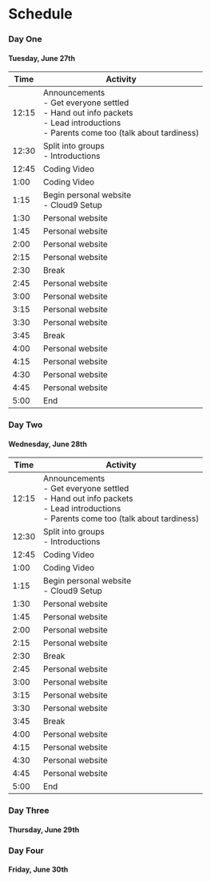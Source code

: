 # Schedule

### Day One 
#### Tuesday, June 27th

| Time  | Activity                                                                                                                                    |
|-------|---------------------------------------------------------------------------------------------------------------------------------------------|
| 12:15 | Announcements <br>- Get everyone settled <br>- Hand out info packets <br>- Lead introductions <br>- Parents come too (talk about tardiness) |
| 12:30 | Split into groups <br>- Introductions                                                                                                       |
| 12:45 | Coding Video                                                                                                                                |
| 1:00  | Coding Video                                                                                                                                |
| 1:15  | Begin personal website <br>- Cloud9 Setup                                                                                                   |
| 1:30  | Personal website                                                                                                                            |
| 1:45  | Personal website                                                                                                                            |
| 2:00  | Personal website                                                                                                                            |
| 2:15  | Personal website                                                                                                                            |
| 2:30  | Break                                                                                                                                       |
| 2:45  | Personal website                                                                                                                            |
| 3:00  | Personal website                                                                                                                            |
| 3:15  | Personal website                                                                                                                            |
| 3:30  | Personal website                                                                                                                            |
| 3:45  | Break                                                                                                                                       |
| 4:00  | Personal website                                                                                                                            |
| 4:15  | Personal website                                                                                                                            |
| 4:30  | Personal website                                                                                                                            |
| 4:45  | Personal website                                                                                                                            |
| 5:00  | End                                                                                                                                         |

### Day Two
#### Wednesday, June 28th

| Time  | Activity                                                                                                                                    |
|-------|---------------------------------------------------------------------------------------------------------------------------------------------|
| 12:15 | Announcements <br>- Get everyone settled <br>- Hand out info packets <br>- Lead introductions <br>- Parents come too (talk about tardiness) |
| 12:30 | Split into groups <br>- Introductions                                                                                                       |
| 12:45 | Coding Video                                                                                                                                |
| 1:00  | Coding Video                                                                                                                                |
| 1:15  | Begin personal website <br>- Cloud9 Setup                                                                                                   |
| 1:30  | Personal website                                                                                                                            |
| 1:45  | Personal website                                                                                                                            |
| 2:00  | Personal website                                                                                                                            |
| 2:15  | Personal website                                                                                                                            |
| 2:30  | Break                                                                                                                                       |
| 2:45  | Personal website                                                                                                                            |
| 3:00  | Personal website                                                                                                                            |
| 3:15  | Personal website                                                                                                                            |
| 3:30  | Personal website                                                                                                                            |
| 3:45  | Break                                                                                                                                       |
| 4:00  | Personal website                                                                                                                            |
| 4:15  | Personal website                                                                                                                            |
| 4:30  | Personal website                                                                                                                            |
| 4:45  | Personal website                                                                                                                            |
| 5:00  | End                                                                                                                                         |


### Day Three
#### Thursday, June 29th

### Day Four
#### Friday, June 30th